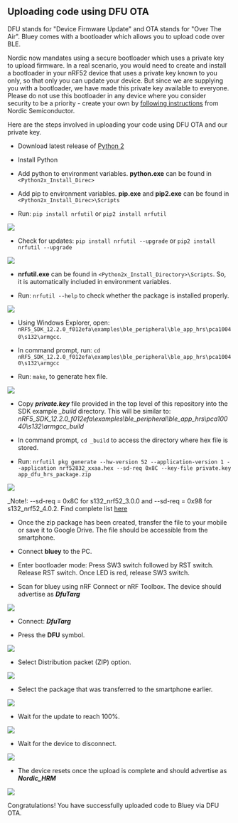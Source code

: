 ## Uploading code using DFU OTA

DFU stands for "Device Firmware Update" and OTA stands for "Over The Air". Bluey
comes with a bootloader which allows you to upload code over BLE.

Nordic now mandates using a secure bootloader which uses a private key to upload
firmware. In a real scenario, you would need to create and install a bootloader
in your nRF52 device that uses a private key known to you only, so that only you
can update your device. But since we are supplying you with a bootloader, we have
made this private key available to everyone. Please do not use this bootloader
in any device where you consider security to be a priority - create your own by
[following instructions][1] from Nordic Semiconductor.

Here are the steps involved in uploading your code using DFU OTA and our private key.

* Download latest release of [Python 2](https://www.python.org/downloads/)

* Install Python

* Add python to environment variables. **python.exe** can be found in `<Python2x_Install_Direc>`

* Add pip to environment variables. **pip.exe** and **pip2.exe** can be found in `<Python2x_Install_Direc>\Scripts`

* Run: `pip install nrfutil` or `pip2 install nrfutil`

![](images/nrfutil-install.png)

* Check for updates: `pip install nrfutil --upgrade` or `pip2 install nrfutil --upgrade`

![](images/nrfutil-upgrade.png)

* **nrfutil.exe** can be found in `<Python2x_Install_Directory>\Scripts`. So, it is automatically included in environment variables.

* Run: `nrfutil --help` to check whether the package is installed properly.

![](images/nrfutil-check.png)

* Using Windows Explorer, open: `nRF5_SDK_12.2.0_f012efa\examples\ble_peripheral\ble_app_hrs\pca10040\s132\armgcc`.

* In command prompt, run: `cd nRF5_SDK_12.2.0_f012efa\examples\ble_peripheral\ble_app_hrs\pca10040\s132\armgcc`

* Run: `make`, to generate hex file.

![](images/make-hrs.png)

* Copy ***private.key*** file provided in the top level of this repository into the SDK
example *_build* directory. This will be similar to:  *nRF5_SDK_12.2.0_f012efa\examples\ble_peripheral\ble_app_hrs\pca10040\s132\armgcc\_build*

* In command prompt, `cd _build` to access the directory where hex file is stored.

* Run: `nrfutil pkg generate --hw-version 52 --application-version 1 --application nrf52832_xxaa.hex --sd-req 0x8C --key-file private.key app_dfu_hrs_package.zip`

![](images/generate-package.png)

_Note!: --sd-req = 0x8C for s132_nrf52_3.0.0 and --sd-req = 0x98 for s132_nrf52_4.0.2. Find complete list [here](https://github.com/NordicSemiconductor/pc-nrfutil)

* Once the zip package has been created, transfer the file to your mobile or save it to Google Drive. The file should be accessible from the smartphone.

* Connect **bluey** to the PC.

* Enter bootloader mode: Press SW3 switch followed by RST switch. Release RST switch. Once LED is red, release SW3 switch.

* Scan for bluey using nRF Connect or nRF Toolbox. The device should advertise as ***DfuTarg***

![](images/DfuTarg.png)

* Connect: ***DfuTarg***

* Press the **DFU** symbol.

![](images/dfu.png)

* Select Distribution packet (ZIP) option.

![](images/zip.png)

* Select the package that was transferred to the smartphone earlier.

![](images/package-select.png)

* Wait for the update to reach 100%.

![](images/dfu-uploading.png)

* Wait for the device to disconnect.

![](images/dfu-disconnecting.png)

* The device resets once the upload is complete and should advertise as ***Nordic_HRM***

![](images/dfu-app-updated.png)

Congratulations! You have successfully uploaded code to Bluey via DFU OTA.

[1]: https://devzone.nordicsemi.com/blogs/1085/getting-started-with-nordics-secure-dfu-bootloader/
